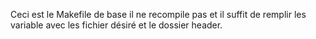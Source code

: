 Ceci est le Makefile de base
il ne recompile pas et il suffit de remplir les variable avec les fichier désiré et le dossier header.